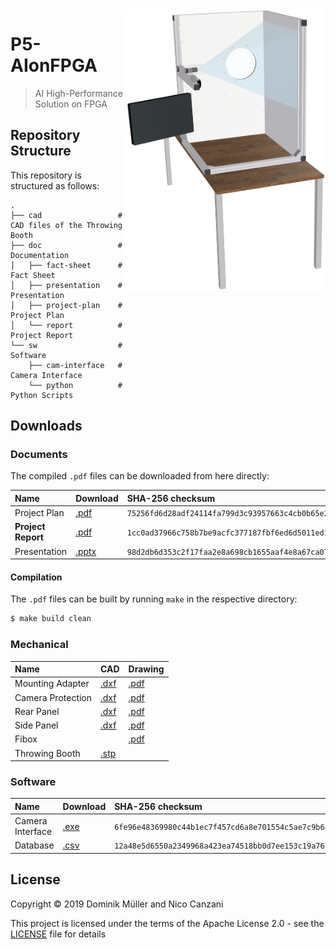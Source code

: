 <img src="https://github.com/MuellerDominik/P5-AIonFPGA/blob/master/doc/report/graphics/top_assembly.png" align="right" alt="Throwing Booth Render" height="450">

# P5-AIonFPGA

> AI High-Performance Solution on FPGA

## Repository Structure

This repository is structured as follows:

```
.
├── cad                 # CAD files of the Throwing Booth
├── doc                 # Documentation
│   ├── fact-sheet      # Fact Sheet
│   ├── presentation    # Presentation
│   ├── project-plan    # Project Plan
│   └── report          # Project Report
└── sw                  # Software
    ├── cam-interface   # Camera Interface
    └── python          # Python Scripts
```

## Downloads

### Documents

The compiled `.pdf` files can be downloaded from here directly:

| Name               | Download               | SHA-256 checksum                                                   |
|:------------------ |:---------------------- |:------------------------------------------------------------------ |
| Project Plan       | [.pdf][Project Plan]   | `75256fd6d28adf24114fa799d3c93957663c4cb0b65e296efe11dfb00c0f3305` |
| **Project Report** | [.pdf][Project Report] | `1cc0ad37966c758b7be9acfc377187fbf6ed6d5011ed15d732652167e6351fd1` |
| Presentation       | [.pptx][Presentation]  | `98d2db6d353c2f17faa2e8a698cb1655aaf4e8a67ca07d807dd26fe1fddd615f` |

#### Compilation

The `.pdf` files can be built by running `make` in the respective directory:

```bash
$ make build clean
```

### Mechanical

| Name               | CAD                       | Drawing                           |
|:------------------ |:------------------------- |:--------------------------------- |
| Mounting Adapter   | [.dxf][Mounting Adapter]  | [.pdf][Mounting Adapter Drawing]  |
| Camera Protection  | [.dxf][Camera Protection] | [.pdf][Camera Protection Drawing] |
| Rear Panel         | [.dxf][Rear Panel]        | [.pdf][Rear Panel Drawing]        |
| Side Panel         | [.dxf][Side Panel]        | [.pdf][Side Panel Drawing]        |
| Fibox              |                           | [.pdf][Fibox Drawing]             |
| Throwing Booth     | [.stp][Throwing Booth]    |                                   |

### Software

| Name             | Download                 | SHA-256 checksum                                                   |
|:---------------- |:------------------------ |:------------------------------------------------------------------ |
| Camera Interface | [.exe][Camera Interface] | `6fe96e48369980c44b1ec7f457cd6a8e701554c5ae7c9b6a90c904dd19e3de93` |
| Database         | [.csv][Database]         | `12a48e5d6550a2349968a423ea74518bb0d7ee153c19a7675a96eec8ee55d664` |

## License

Copyright &copy; 2019 Dominik Müller and Nico Canzani

This project is licensed under the terms of the Apache License 2.0 - see the [LICENSE](LICENSE "LICENSE") file for details

[Project Plan]: https://github.com/MuellerDominik/P5-AIonFPGA/releases/download/v0.0.2/p5_aionfpga_project-plan_canzani_mueller.pdf
[Project Report]: https://github.com/MuellerDominik/P5-AIonFPGA/releases/download/v1.0.0/p5_aionfpga_report_canzani_mueller.pdf
[Presentation]: https://github.com/MuellerDominik/P5-AIonFPGA/blob/master/doc/presentation/p5_aionfpga_presentation_canzani_mueller.pptx

[Mounting Adapter]: https://github.com/MuellerDominik/P5-AIonFPGA/releases/download/v0.0.3/MountingAdapter.dxf
[Camera Protection]: https://github.com/MuellerDominik/P5-AIonFPGA/releases/download/v0.0.3/CameraProtection.dxf
[Rear Panel]: https://github.com/MuellerDominik/P5-AIonFPGA/releases/download/v0.0.4/RearPanel.dxf
[Side Panel]: https://github.com/MuellerDominik/P5-AIonFPGA/releases/download/v0.0.4/SidePanel.dxf
[Throwing Booth]: https://github.com/MuellerDominik/P5-AIonFPGA/releases/download/v1.0.0/Throwing_Booth_Model.stp
[Mounting Adapter Drawing]: https://github.com/MuellerDominik/P5-AIonFPGA/releases/download/v1.0.0/Mounting_Adapter_Drawing.pdf
[Camera Protection Drawing]: https://github.com/MuellerDominik/P5-AIonFPGA/releases/download/v1.0.0/Camera_Protection_Drawing.pdf
[Rear Panel Drawing]: https://github.com/MuellerDominik/P5-AIonFPGA/releases/download/v1.0.0/Rear_Panel_Drawing.pdf
[Side Panel Drawing]: https://github.com/MuellerDominik/P5-AIonFPGA/releases/download/v1.0.0/Side_Panel_Drawing.pdf
[Fibox Drawing]: https://github.com/MuellerDominik/P5-AIonFPGA/releases/download/v1.0.0/Fibox_Drawing.pdf

[Camera Interface]: https://github.com/MuellerDominik/P5-AIonFPGA/releases/download/v1.0.0/cam-interface.exe
[Database]: https://github.com/MuellerDominik/P5-AIonFPGA/releases/download/v1.0.0/aionfpga_db.csv
